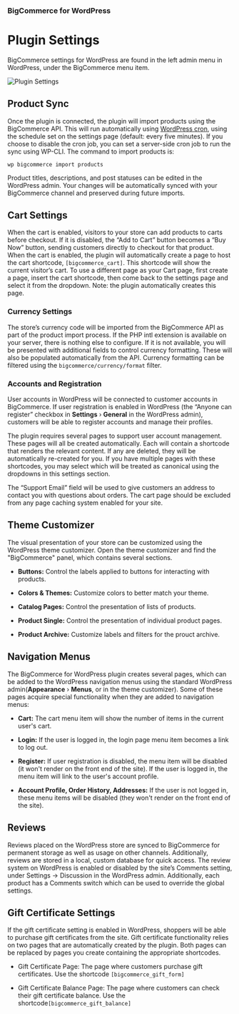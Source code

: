 <div><h3 class="sub-docs-type" id="bigcommerce-for-wordpress">BigCommerce for WordPress</h3></div>

# Plugin Settings

BigCommerce settings for WordPress are found in the left admin menu in WordPress, under the BigCommerce menu item.

![Plugin Settings](//s3.amazonaws.com/user-content.stoplight.io/6012/1540476609033 "Plugin Settings")

## Product Sync
Once the plugin is connected, the plugin will import products using the BigCommerce API. This will run automatically using [WordPress cron](https://developer.wordpress.org/plugins/cron/), using the schedule set on the settings page (default: every five minutes).
If you choose to disable the cron job, you can set a server-side cron job to run the sync using WP-CLI. The command to import products is:

`wp bigcommerce import products`

Product titles, descriptions, and post statuses can be edited in the WordPress admin. Your changes will be automatically synced with your BigCommerce channel and preserved during future imports.

## Cart Settings

When the cart is enabled, visitors to your store can add products to carts before checkout. If it is disabled, the “Add to Cart” button becomes a “Buy Now” button, sending customers directly to checkout for that product. When the cart is enabled, the plugin will automatically create a page to host the cart shortcode, `[bigcommerce_cart]`. This shortcode will show the current visitor’s cart. To use a different page as your Cart page, first create a page, insert the cart shortcode, then come back to the settings page and select it from the dropdown. Note: the plugin automatically creates this page.

### Currency Settings

The store’s currency code will be imported from the BigCommerce API as part of the product import process. If the PHP intl extension is available on your server, there is nothing else to configure. If it is not available, you will be presented with additional fields to control currency formatting. These will also be populated automatically from the API. Currency formatting can be filtered using the `bigcommerce/currency/format` filter.

### Accounts and Registration

User accounts in WordPress will be connected to customer accounts in BigCommerce. If user registration is enabled in WordPress (the “Anyone can register” checkbox in **Settings** › **General** in the WordPress admin), customers will be able to register accounts and manage their profiles. 

The plugin requires several pages to support user account management. These pages will all be created automatically. Each will contain a shortcode that renders the relevant content. If any are deleted, they will be automatically re-created for you. If you have multiple pages with these shortcodes, you may select which will be treated as canonical using the dropdowns in this settings section. 

The “Support Email” field will be used to give customers an address to contact you with questions about orders.
The cart page should be excluded from any page caching system enabled for your site.

## Theme Customizer
The visual presentation of your store can be customized using the WordPress theme customizer. Open the theme customizer and find the "BigCommerce" panel, which contains several sections.

* **Buttons:** Control the labels applied to buttons for interacting with products.  

* **Colors & Themes:** Customize colors to better match your theme.
  
* **Catalog Pages:** Control the presentation of lists of products. 
 
* **Product Single:** Control the presentation of individual product pages.  

* **Product Archive:** Customize labels and filters for the prouct archive.

## Navigation Menus

The BigCommerce for WordPress plugin creates several pages, which can be added to the WordPress navigation menus using the standard WordPress admin(**Appearance** › **Menus**, or in the theme customizer). 
Some of these pages acquire special functionality when they are added to navigation menus:

* **Cart:** The cart menu item will show the number of items in the current user's cart.
  
* **Login:** If the user is logged in, the login page menu item becomes a link to log out.
  
* **Register:** If user registration is disabled, the menu item will be disabled (it won't render on the front end of the site). If the user is logged in, the menu item will link to the user's account profile.  
* **Account Profile, Order History, Addresses:** If the user is not logged in, these menu items will be disabled (they won't render on the front end of the site).

## Reviews
Reviews placed on the WordPress store are synced to BigCommerce for permanent storage as well as usage on other channels. Additionally, reviews are stored in a local, custom database for quick access.
The review system on WordPress is enabled or disabled by the site’s Comments setting, under Settings → Discussion in the WordPress admin. Additionally, each product has a Comments switch which can be used to override the global settings.

## Gift Certificate Settings
If the gift certificate setting is enabled in WordPress, shoppers will be able to purchase gift certificates from the site. Gift certificate functionality relies on two pages that are automatically created by the plugin. Both pages can be replaced by pages you create containing the appropriate shortcodes.

* Gift Certificate Page: The page where customers purchase gift certificates. 
Use the shortcode `[bigcommerce_gift_form]`

* Gift Certificate Balance Page:
The page where customers can check their gift certificate balance. Use the shortcode`[bigcommerce_gift_balance]`
